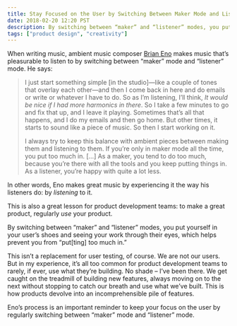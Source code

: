```yaml
---
title: Stay Focused on the User by Switching Between Maker Mode and Listener Mode
date: 2018-02-20 12:20 PST
description: By switching between “maker” and “listener” modes, you put yourself in your user’s shoes and seeing your work through their eyes, which helps prevent you from “put[ting] too much in.”
tags: ["product design", "creativity"]
---
```


When writing music, ambient music composer [Brian Eno](http://pitchfork.com/features/interview/10023-a-conversation-with-brian-eno-about-ambient-music/) makes music that’s pleasurable to listen to by switching between “maker” mode and “listener” mode. He says:

> I just start something simple [in the studio]—like a couple of tones that overlay each other—and then I come back in here and do emails or write or whatever I have to do. So as I’m listening, I’ll think, _It would be nice if I had more harmonics in there_. So I take a few minutes to go and fix that up, and I leave it playing. Sometimes that’s all that happens, and I do my emails and then go home. But other times, it starts to sound like a piece of music. So then I start working on it.
>
> I always try to keep this balance with ambient pieces between making them and listening to them. If you’re only in maker mode all the time, you put too much in. […] As a maker, you tend to do too much, because you’re there with all the tools and you keep putting things in. As a listener, you’re happy with quite a lot less.

In other words, Eno makes great music by experiencing it the way his listeners do: by _listening_ to it.

This is also a great lesson for product development teams: to make a great product, regularly _use_ your product.

By switching between “maker” and “listener” modes, you put yourself in your user’s shoes and seeing your work through their eyes, which helps prevent you from “put[ting] too much in.”

This isn’t a replacement for user testing, of course. We are not our users. But in my experience, it’s all too common for product development teams to rarely, if ever, use what they’re building. No shade – I’ve been there. We get caught on the treadmill of building new features, always moving on to the next without stopping to catch our breath and use what we’ve built. This is how products devolve into an incomprehensible pile of features.

Eno’s process is an important reminder to keep your focus on the user by regularly switching between “maker” mode and “listener” mode.
